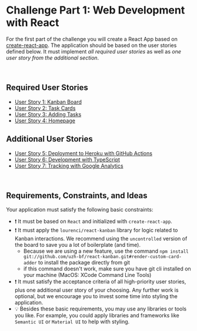 # Challenge Part 1: Web Development with React

For the first part of the challenge you will create a React App based on [create-react-app](https://create-react-app.dev/). The application should be based on the user stories defined below. It must implement *all required user stories* as well as *one user story from the additional section*.

<br>

## Required User Stories

- [User Story 1: Kanban Board](https://github.com/uzh-bf/dev-challenge/issues/1)
- [User Story 2: Task Cards](https://github.com/uzh-bf/dev-challenge/issues/2)
- [User Story 3: Adding Tasks](https://github.com/uzh-bf/dev-challenge/issues/3)
- [User Story 4: Homepage](https://github.com/uzh-bf/dev-challenge/issues/4)

## Additional User Stories

- [User Story 5: Deployment to Heroku with GitHub Actions](https://github.com/uzh-bf/dev-challenge/issues/5)
- [User Story 6: Development with TypeScript](https://github.com/uzh-bf/dev-challenge/issues/6)
- [User Story 7: Tracking with Google Analytics](https://github.com/uzh-bf/dev-challenge/issues/7)

<br>

## Requirements, Constraints, and Ideas

Your application must satisfy the following basic constraints:

- :exclamation: It must be based on `React` and initialized with `create-react-app`.
- :exclamation: It must apply the `lourenci/react-kanban` library for logic related to Kanban interactions. We recommend using the `uncontrolled` version of the board to save you a lot of boilerplate (and time).
  - Because we are using a new feature, use the command `npm install git://github.com/uzh-bf/react-kanban.git#render-custom-card-adder` to install the package directly from git 
  - if this command doesn't work, make sure you have git cli installed on your machine (MacOS: XCode Command Line Tools)
- :exclamation: It must satisfy the acceptance criteria of all high-priority user stories, plus one additional user story of your choosing. Any further work is optional, but we encourage you to invest some time into styling the application.
- :bulb: Besides these basic requirements, you may use any libraries or tools you like. For example, you could apply libraries and frameworks like `Semantic UI` or `Material UI` to help with styling.
